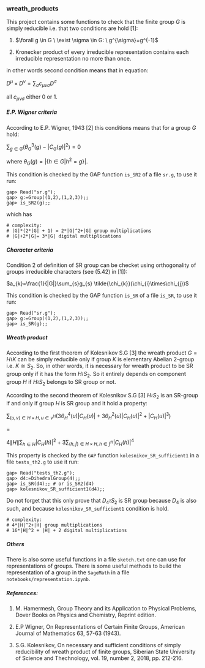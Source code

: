 ### wreath_products

This project contains some functions to check that the finite group $G$ is simply reducible i.e. that two conditions are hold [1]:

1. $\forall g \in G \ \exist \sigma \in G: \ g^{\sigma}=g^{-1}$

2. Kronecker product of every irreducible representation contains each irreducible representation no more than once. 

in other words second condition means that in equation:

$D^{\mu}\times D^{\nu} = \sum_{\sigma}c_{\mu \nu \sigma}D^{\sigma}$

all $c_{\mu \nu \sigma}$ either 0 or 1.

##### E.P. Wigner criteria
According to E.P. Wigner, 1943 [2] this conditions means that for a group $G$ hold:

$\sum_{g \in G}(\theta_{G}^{3}(g)-|C_{G}(g)|^{2})=0$

where $\theta_{G}(g)=|\{h\in G| h^{2}=g\}|$.

This condition is checked by the GAP function `is_SR2` of a file `sr.g`, to use
it run:
```
gap> Read("sr.g");
gap> g:=Group((1,2),(1,2,3));;
gap> is_SR2(g);;
```
which has
```
# complexity:
# |G|*(2*|G| + 1) = 2*|G|^2+|G| group multiplications
# |G|+2*|G|= 3*|G| digital multiplications
```

##### Character criteria
Condition 2 of definition of SR group can be checket using orthogonality of groups irreducible characters (see (5.42) in [1]):

$a_{k}=\frac{1}{|G|}\sum_{s}g_{s} \tilde{\chi_{k}}(\chi_{i}\times\chi_{j})$

This condition is checked by the GAP function `is_SR` of a file `is_SR`, to use it run:
```
gap> Read("sr.g");
gap> g:=Group((1,2),(1,2,3));;
gap> is_SR(g);;
```

##### Wreath product

According to the first theorem of Kolesnikov S.G [3] the wreath product $G=H\wr K$ can be simply reducible only if group $K$ is elementary Abelian 2-group i.e. $K \cong S_{2}$. So, in other words, it is necessary for wreath product to be SR group only if it has the form $H\wr S_{2}$. So it entirely depends on component group $H$ if $H\wr S_{2}$ belongs to SR group or not.

According to the second theorem of Kolesnikov S.G [3] $H\wr S_{2}$ is an SR-group if and only if group $H$ is SR group and it hold a property:

$\sum_{(u,v)\in H\times H, u\in v^{H}} (3\theta_{H}^{4}(u)|C_{H}(u)|+3\theta_{H}^2(u)|C_{H}(u)|^2+|C_{H}(u)|^3)$

=

$4 \|H\|  \sum_{h \in H}|C_{H}(h)|^{2}+3\sum_{(h,f)\in H\times H, h \in f^{H}}|C_{H}(h)|^{4}$

This property is checked by the `GAP` function `kolesnikov_SR_sufficient1` in a file `tests_th2.g` to use it run:
```
gap> Read("tests_th2.g");
gap> d4:=DihedralGroup(4);;
gap> is_SR(d4);; # or is_SR2(d4)
gap> kolesnikov_SR_sufficient1(d4);;
```
Do not forget that this only prove that $D_{4}\wr S_{2}$ is SR group because $D_{4}$ is also such, and because `kolesnikov_SR_sufficient1` condition is hold.

```
# complexity:
# 4*|H|^2+|H| group multiplications
# 16*|H|^2 + |H| + 2 digital multiplications
```

##### Others
There is also some useful functions in a file `sketch.txt` one can use for representations of groups.
There is some useful methods to build the representation of a group in the `SageMath`  in a file `notebooks/representation.ipynb`. 

##### References:

1. M. Hamermesh, Group Theory and its Application to Physical Problems, Dover Books on Physics and Chemistry, Reprint edition.

2. E.P Wigner, On Representations of Certain Finite Groups, American Journal of Mathematics 63, 57-63 (1943).

3. S.G. Kolesnikov, On necessary and sufficient conditions of simply reducibility of wreath product of finite groups, Siberian State University of Science and Thechnology, vol. 19, number 2, 2018, pp. 212-216.